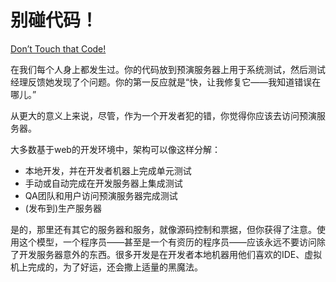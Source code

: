 # 别碰代码！

[Don’t Touch that Code!](https://97-things-every-x-should-know.gitbooks.io/97-things-every-programmer-should-know/content/en/thing_31/)

在我们每个人身上都发生过。你的代码放到预演服务器上用于系统测试，然后测试经理反馈她发现了个问题。你的第一反应就是“快，让我修复它——我知道错误在哪儿。”

从更大的意义上来说，尽管，作为一个开发者犯的错，你觉得你应该去访问预演服务器。

大多数基于web的开发环境中，架构可以像这样分解：
- 本地开发，并在开发者机器上完成单元测试
- 手动或自动完成在开发服务器上集成测试
- QA团队和用户访问预演服务器完成测试
- (发布到)生产服务器

是的，那里还有其它的服务器和服务，就像源码控制和票据，但你获得了注意。使用这个模型，一个程序员——甚至是一个有资历的程序员——应该永远不要访问除了开发服务器意外的东西。很多开发是在开发者本地机器用他们喜欢的IDE、虚拟机上完成的，为了好运，还会撒上适量的黑魔法。